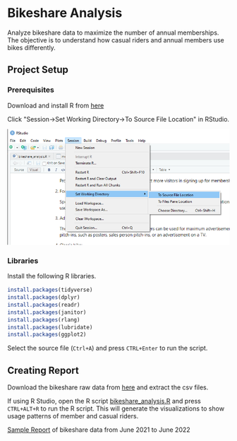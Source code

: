 # Bikeshare Analysis

Analyze bikeshare data to maximize the number of annual memberships. The objective is to understand how casual riders and annual members use bikes differently.

## Project Setup

### Prerequisites

Download and install R from [here](https://cran.r-project.org/mirrors.html)

Click "Session->Set Working Directory->To Source File Location" in RStudio.

![screenshot](screenshot1.png)

### Libraries

Install the following R libraries.

```r
install.packages(tidyverse)
install.packages(dplyr)
install.packages(readr)
install.packages(janitor)
install.packages(rlang)
install.packages(lubridate)
install.packages(ggplot2)
```

Select the source file (`Ctrl+A`) and press `CTRL+Enter` to run the script.

## Creating Report

Download the bikeshare raw data from [here](https://divvy-tripdata.s3.amazonaws.com/index.html) and extract the csv files.

If using R Studio, open the R script [bikeshare_analysis.R](bikeshare_analysis.R) and press `CTRL+ALT+R` to run the R script. This will generate the visualizations to show usage patterns of member and casual riders.

[Sample Report](Cyclist_Analysis_summary.md) of bikeshare data from June 2021 to June 2022